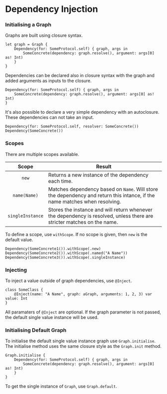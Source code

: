# Dependency Injection

### Initialising a Graph

Graphs are built using closure syntax.

```
let graph = Graph {
    Dependency(for: SomeProtocol.self) { graph, args in 
        SomeConcrete(dependency: graph.resolve(), argument: args[0] as! Int)
    }
}
```

Dependencies can be declared also in closure syntax with the graph and added arguments as inputs to the closure.
```
Dependency(for: SomeProtocol.self) { graph, args in 
    SomeConcrete(dependency: graph.resolve(), argument: args[0] as! Int)
}
```

It's also possible to declare a very simple dependency with an autoclosure. These dependencies can not take an input.
```
Dependency(for: SomeProtocol.self, resolver: SomeConcrete())
Dependency(SomeConcrete())
```

### Scopes
There are multiple scopes available.

| Scope | Result |
| :-----: | ------ |
| `new` | Returns a new instance of the dependency each time. |
| `name(Name)` | Matches dependency based on `Name`. Will store the dependency and return this intance, if the name matches when resolving. |
| `singleInstance` | Stores the instance and will return whenever the dependency is resolved, unless there are stricter matches on the name. |

To define a scope, use `withScope`. If no scope is given, then `new` is the default value.

```
Dependency(SomeConcrete1()).withScope(.new)
Dependency(SomeConcrete2()).withScope(.named("A Name"))
Dependency(SomeConcrete3()).withScope(.singleInstance)
```

### Injecting

To inject a value outside of graph dependencies, use `@Inject`.

```
class SomeClass {
    @Inject(name: "A Name", graph: aGraph, arguments: 1, 2, 3) var value: Int
}
```

All paramaters of `@Inject` are optional. If the graph parameter is not passed, the default single value instance will be used.

### Initialising Default Graph

To initialise the default single value instance graph use `Graph.initialise`. The initialise method uses the same closure style as the `Graph.init` method.

```
Graph.initialise {
    Dependency(for: SomeProtocol.self) { graph, args in 
        SomeConcrete(dependency: graph.resolve(), argument: args[0] as! Int)
    }
}
```

To get the single instance of `Graph`, use `Graph.default`.
